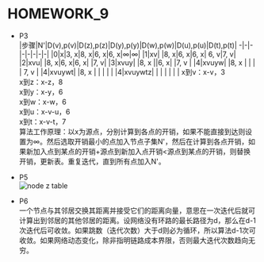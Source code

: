 # HOMEWORK_9
- P3  
    |步骤|N'|D(v),p(v)|D(z),p(z)|D(y),p(y)|D(w),p(w)|D(u),p(u)|D(t),p(t)|
  -|-|-|-|-|-|-|-|
  |0|x|3, x|8, x|6, x|6, x|∞|∞|
  |1|xv| |8, x|6, x|6, x| 6, v|7, v|
  |2|xvu| |8, x|6, x|6, x| |7, v|
  |3|xvuy| |8, x ||6, x| |7, v |
  |4|xvuyw| |8, x | | | | 7, v |
  |4|xvuywt| |8, x | | | | |
  |4|xvuywtz| | | | | | |
  x到v：x-v，3  
  x到z：x-z，8  
  x到y：x-y，6  
  x到w：x-w，6  
  x到u：x-v-u，6  
  x到t：x-v-t，7  
  算法工作原理：以x为源点，分别计算到各点的开销，如果不能直接到达则设置为∞。然后选取开销最小的点加入节点子集N'，然后在计算到各点开销，如果新加入点到某点的开销+源点到新加入点开销<源点到某点的开销，则替换开销，更新表。重复迭代，直到所有点加入N'。
- P5  
  ![node z table](./nodeztable.png)
  
- P6  
  一个节点与其邻居交换其距离并接受它们的距离向量，意思在一次迭代后就可计算出到邻居的其他邻居的距离。设网络没有环路的最长路径为d，那么在d-1次迭代后可收敛。如果跳数（迭代次数）大于d则必为循环，所以算法d-1次可收敛。如果网络动态变化，除非指明链路成本界限，否则最大迭代次数趋向无穷。
